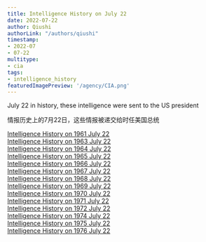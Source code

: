 ```yaml
---
title: Intelligence History on July 22
date: 2022-07-22
author: Qiushi 
authorLink: "/authors/qiushi"
timestamp: 
- 2022-07
- 07-22
multitype: 
- cia
tags: 
- intelligence_history
featuredImagePreview: '/agency/CIA.png'
---
```



July 22 in history, these intelligence were sent to the US president

情报历史上的7月22日，这些情报被递交给时任美国总统

<!--more-->







[Intelligence History on 1961 July 22](/dailybrief/1961-07-22)   
[Intelligence History on 1963 July 22](/dailybrief/1963-07-22)   
[Intelligence History on 1964 July 22](/dailybrief/1964-07-22)   
[Intelligence History on 1965 July 22](/dailybrief/1965-07-22)   
[Intelligence History on 1966 July 22](/dailybrief/1966-07-22)   
[Intelligence History on 1967 July 22](/dailybrief/1967-07-22)   
[Intelligence History on 1968 July 22](/dailybrief/1968-07-22)   
[Intelligence History on 1969 July 22](/dailybrief/1969-07-22)   
[Intelligence History on 1970 July 22](/dailybrief/1970-07-22)   
[Intelligence History on 1971 July 22](/dailybrief/1971-07-22)   
[Intelligence History on 1972 July 22](/dailybrief/1972-07-22)   
[Intelligence History on 1974 July 22](/dailybrief/1974-07-22)   
[Intelligence History on 1975 July 22](/dailybrief/1975-07-22)   
[Intelligence History on 1976 July 22](/dailybrief/1976-07-22)   
